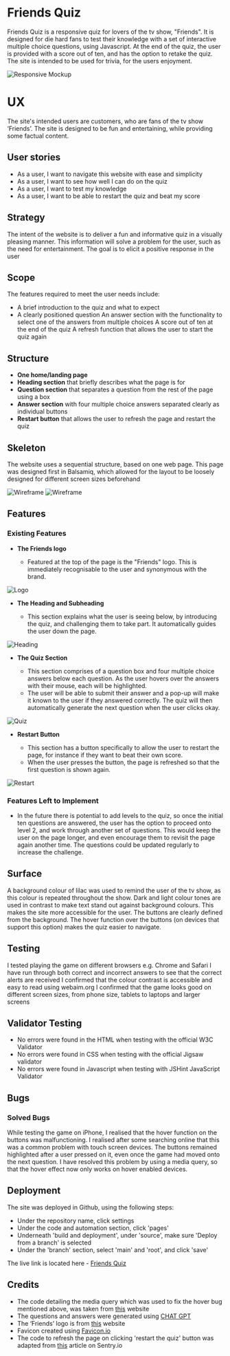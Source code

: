 # Friends Quiz

Friends Quiz is a responsive quiz for lovers of the tv show, "Friends". It is designed for die hard fans to test their knowledge with a set of interactive multiple choice questions, using Javascript. At the end of the quiz, the user is provided with a score out of ten, and has the option to retake the quiz. The site is intended to be used for trivia, for the users enjoyment.

![Responsive Mockup](assets/images/friends-quiz-screenshot.png)

# UX

The site's intended users are customers, who are fans of the tv show ‘Friends’. The site is designed to be fun and entertaining, while providing some factual content.

## User stories

- As a user, I want to navigate this website with ease and simplicity
- As a user, I want to see how well I can do on the quiz
- As a user, I want to test my knowledge
- As a user, I want to be able to restart the quiz and beat my score

## Strategy

The intent of the website is to deliver a fun and informative quiz in a visually pleasing manner. This information will solve a problem for the user, such as the need for entertainment. The goal is to elicit a positive response in the user

## Scope

The features required to meet the user needs include:

- A brief introduction to the quiz and what to expect
- A clearly positioned question
An answer section with the functionality to select one of the answers from multiple choices
A score out of ten at the end of the quiz
A refresh function that allows the user to start the quiz again

## Structure

- **One home/landing page**
- **Heading section**  that briefly describes what the page is for
- **Question section** that separates a question from the rest of the page using a box
- **Answer section** with four multiple choice answers separated clearly as individual buttons
- **Restart button** that allows the user to refresh the page and restart the quiz

## Skeleton

The website uses a sequential structure, based on one web page. This page was designed first in Balsamiq, which allowed for the layout to be loosely designed for different screen sizes beforehand

![Wireframe](assets/images/friends-quiz-wireframe-desktop.png)
![Wireframe](assets/images/friends-quiz-wireframe-phone.png)

## Features

### Existing Features

- **The Friends logo**

  - Featured at the top of the page is the "Friends" logo. This is immediately recognisable to the user and synonymous with the brand.

![Logo](assets/images/friends-logo-screenshot.png)

- **The Heading and Subheading**

  - This section explains what the user is seeing below, by introducing the quiz, and challenging them to take part. It automatically guides the user down the page.

![Heading](assets/images/heading.png)

- **The Quiz Section**

  - This section comprises of a question box and four multiple choice answers below each question. As the user hovers over the answers with their mouse, each will be highlighted.
  - The user will be able to submit their answer and a pop-up will make it known to the user if they answered correctly. The quiz will then automatically generate the next question when the user clicks okay.

![Quiz](assets/images/quiz.png)

- **Restart Button**

  - This section has a button specifically to allow the user to restart the page, for instance if they want to beat their own score.
  - When the user presses the button, the page is refreshed so that the first question is shown again.

![Restart](assets/images/restart.png)

### Features Left to Implement

- In the future there is potential to add levels to the quiz, so once the initial ten questions are answered, the user has the option to proceed onto level 2, and work through another set of questions. This would keep the user on the page longer, and even encourage them to revisit the page again another time. The questions could be updated regularly to increase the challenge.

## Surface

A background colour of lilac was used to remind the user of the tv show, as this colour is repeated throughout the show. Dark and light colour tones are used in contrast to make text stand out against background colours. This makes the site more accessible for the user. The buttons are clearly defined from the background. The hover function over the buttons (on devices that support this option) makes the quiz easier to navigate.

## Testing

I tested playing the game on different browsers e.g. Chrome and Safari
I have run through both correct and incorrect answers to see that the correct alerts are received
I confirmed that the colour contrast is accessible and easy to read using webaim.org
I confirmed that the game looks good on different screen sizes, from phone size, tablets to laptops and larger screens

## Validator Testing

- No errors were found in the HTML when testing with the official W3C Validator
- No errors were found in CSS when testing with the official Jigsaw validator
- No errors were found in Javascript when testing with JSHint JavaScript Validator

## Bugs

### Solved Bugs

While testing the game on iPhone, I realised that the hover function on the buttons was malfunctioning. I realised after some searching online that this was a common problem with touch screen devices. The buttons remained highlighted after a user pressed on it, even once the game had moved onto the next question. I have resolved this problem by using a media query, so that the hover effect now only works on hover enabled devices.

## Deployment

The site was deployed in Github, using the following steps:

- Under the repository name, click settings
- Under the code and automation section, click 'pages'
- Underneath 'build and deployment', under 'source', make sure 'Deploy from a branch' is selected
- Under the 'branch' section, select 'main' and 'root', and click 'save'

The live link is located here - [Friends Quiz](https://katiecampbs.github.io/friendsquiz/)

## Credits

- The code detailing the media query which was used to fix the hover bug mentioned above, was taken from [this](<https://www.geeksforgeeks.org/how-to-prevent-sticky-hover-effects-for-buttons-on-touch-devices/>) website
- The questions and answers were generated using [CHAT GPT](https://chat.openai.com/)
- The ‘Friends’ logo is from [this](<https://freebiesupply.com/logos/friends-logo/>) website
- Favicon created using [Favicon.io](https://favicon.io/favicon-generator/)
- The code to refresh the page on clicking 'restart the quiz' button was adapted from [this](https://sentry.io/answers/how-do-i-refresh-a-page-using-javascript/#:~:text=There%20are%20two%20Web%20API,()%20and%20history.go()%20._) article on Sentry.io
